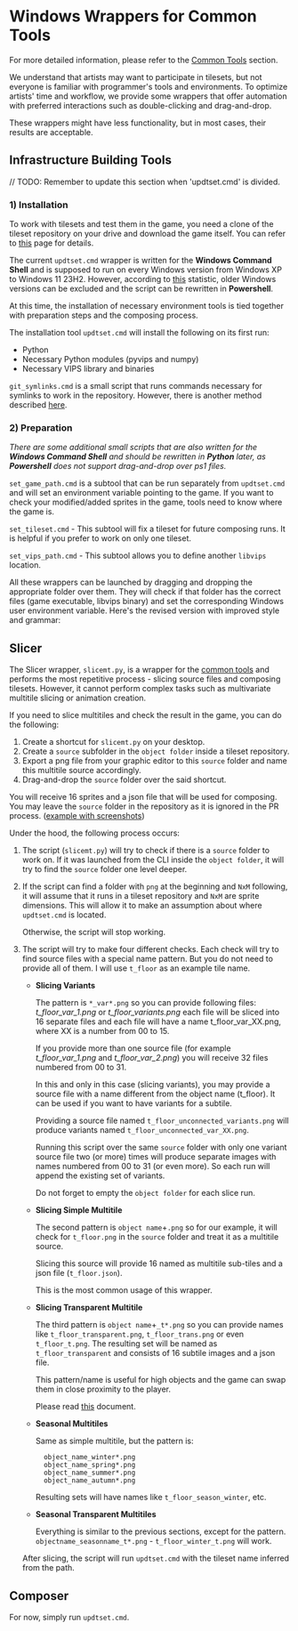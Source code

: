 # Windows Wrappers for Common Tools

For more detailed information, please refer to the [Common Tools](./common_tools.md) section.

We understand that artists may want to participate in tilesets, but not everyone is familiar with programmer's tools and environments. To optimize artists' time and workflow, we provide some wrappers that offer automation with preferred interactions such as double-clicking and drag-and-drop.

These wrappers might have less functionality, but in most cases, their results are acceptable.

## Infrastructure Building Tools

// TODO: Remember to update this section when 'updtset.cmd' is divided.

### 1) Installation

To work with tilesets and test them in the game, you need a clone of the tileset repository on your drive and download the game itself. You can refer to [this](../installation_windows.md) page for details.

The current `updtset.cmd` wrapper is written for the **Windows Command Shell** and is supposed to run on every Windows version from Windows XP to Windows 11 23H2. However, according to [this](https://www.statista.com/statistics/265033/proportion-of-operating-systems-used-on-the-online-gaming-platform-steam/) statistic, older Windows versions can be excluded and the script can be rewritten in **Powershell**.

At this time, the installation of necessary environment tools is tied together with preparation steps and the composing process.

The installation tool `updtset.cmd` will install the following on its first run:
- Python
- Necessary Python modules (pyvips and numpy)
- Necessary VIPS library and binaries

`git_symlinks.cmd` is a small script that runs commands necessary for symlinks to work in the repository. However, there is another method described [here](../how-to/Cloning_symlinks_on_windows.md).

### 2) Preparation

*There are some additional small scripts that are also written for the **Windows Command Shell** and should be rewritten in **Python** later, as **Powershell** does not support drag-and-drop over ps1 files.*

`set_game_path.cmd` is a subtool that can be run separately from `updtset.cmd` and will set an environment variable pointing to the game. If you want to check your modified/added sprites in the game, tools need to know where the game is.

`set_tileset.cmd` - This subtool will fix a tileset for future composing runs. It is helpful if you prefer to work on only one tileset.

`set_vips_path.cmd` - This subtool allows you to define another `libvips` location.

All these wrappers can be launched by dragging and dropping the appropriate folder over them. They will check if that folder has the correct files (game executable, libvips binary) and set the corresponding Windows user environment variable.
Here's the revised version with improved style and grammar:

## Slicer

The Slicer wrapper, `slicemt.py`, is a wrapper for the [common tools](./common_tools.md) and performs the most repetitive process - slicing source files and composing tilesets. However, it cannot perform complex tasks such as multivariate multitile slicing or animation creation.

If you need to slice multitiles and check the result in the game, you can do the following:

1) Create a shortcut for `slicemt.py` on your desktop.
2) Create a `source` subfolder in the `object folder` inside a tileset repository.
3) Export a png file from your graphic editor to this `source` folder and name this multitile source accordingly.
4) Drag-and-drop the `source` folder over the said shortcut.

You will receive 16  sprites and a json file that will be used for composing. You may leave the `source` folder in the repository as it is ignored in the PR process. ([example with screenshots](https://github.com/I-am-Erk/CDDA-Tilesets/pull/2249#issue-2046838285))

Under the hood, the following process occurs:

1) The script (`slicemt.py`) will try to check if there is a `source` folder to work on. If it was launched from the CLI inside the `object folder`, it will try to find the `source` folder one level deeper.
2) If the script can find a folder with `png` at the beginning and `NxM` following, it will assume that it runs in a tileset repository and `NxM` are sprite dimensions. This will allow it to make an assumption about where `updtset.cmd` is located.

    Otherwise, the script will stop working.

3) The script will try to make four different checks. Each check will try to find source files with a special name pattern. But you do not need to provide all of them. I will use `t_floor` as an example tile name.
    - **Slicing Variants**

        The pattern is `*_var*.png` so you can provide following files: *t_floor_var_1.png* or *t_floor_variants.png* each file will be sliced into 16  separate files and each file will have a name t_floor_var_XX.png, where XX is a number from 00 to 15.

        If you provide more than one source file (for example *t_floor_var_1.png* and *t_floor_var_2.png*) you will receive 32 files numbered from 00 to 31.

        In this and only in this case (slicing variants), you may provide a source file with a name different from the object name (t_floor). It can be used if you want to have variants for a subtile.

        Providing a source file named `t_floor_unconnected_variants.png` will produce variants named `t_floor_unconnected_var_XX.png`.

        Running this script over the same `source` folder with only one variant source file two (or more) times will produce separate images with names numbered from 00 to 31 (or even more). So each run will append the existing set of variants.

        Do not forget to empty the `object folder` for each slice run.

    - **Slicing Simple Multitile**

        The second pattern is `object name`+`.png` so for our example, it will check for `t_floor.png` in the `source` folder and treat it as a multitile source.

        Slicing this source will provide 16 named as multitile sub-tiles and a json file (`t_floor.json`).

        This is the most common usage of this wrapper.

    - **Slicing Transparent Multitile**

        The third pattern is `object name`+`_t*.png` so you can provide names like `t_floor_transparent.png`, `t_floor_trans.png` or even `t_floor_t.png`. The resulting set will be named as `t_floor_transparent` and consists of 16 subtile images and a json file.

        This pattern/name is useful for high objects and the game can swap them in close proximity to the player.

        Please read [this](https://github.com/CleverRaven/Cataclysm-DDA/blob/master/doc/TILESET.md#optional-transparent-variant) document.

    - **Seasonal Multitiles**

        Same as simple multitile, but the pattern is:

            object_name_winter*.png
            object_name_spring*.png
            object_name_summer*.png
            object_name_autumn*.png

        Resulting sets will have names like `t_floor_season_winter`, etc.

    - **Seasonal Transparent Multitiles**

        Everything is similar to the previous sections, except for the pattern.
        `objectname_seasonname_t*.png` - `t_floor_winter_t.png` will work.

    After slicing, the script will run `updtset.cmd` with the tileset name inferred from the path.

## Composer

For now, simply run `updtset.cmd`.
